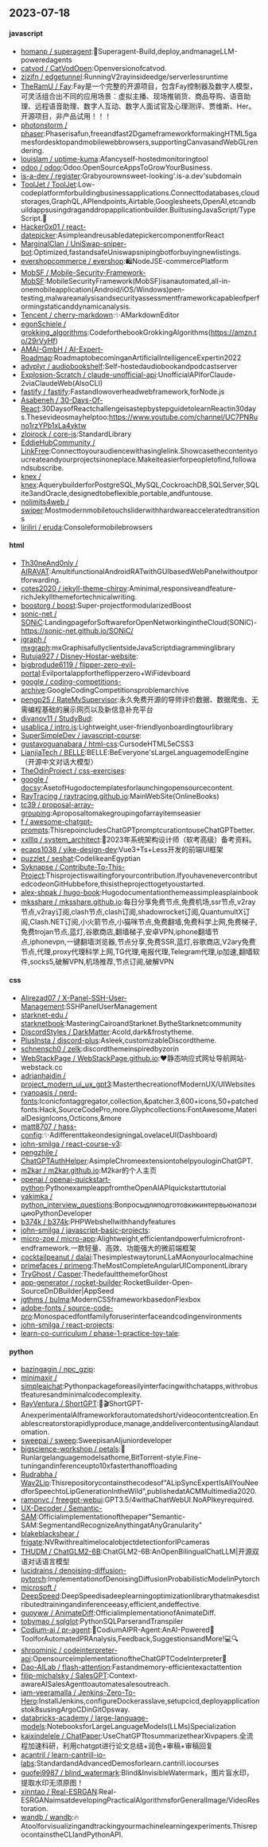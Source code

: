 ## 2023-07-18

#### javascript
* [homanp / superagent](https://github.com/homanp/superagent):🥷Superagent-Build,deploy,andmanageLLM-poweredagents
* [catvod / CatVodOpen](https://github.com/catvod/CatVodOpen):Openversionofcatvod.
* [zizifn / edgetunnel](https://github.com/zizifn/edgetunnel):RunningV2rayinsideedge/serverlessruntime
* [TheRamU / Fay](https://github.com/TheRamU/Fay):Fay是一个完整的开源项目，包含Fay控制器及数字人模型，可灵活组合出不同的应用场景：虚拟主播、现场推销货、商品导购、语音助理、远程语音助理、数字人互动、数字人面试官及心理测评、贾维斯、Her。开源项目，非产品试用！！！
* [photonstorm / phaser](https://github.com/photonstorm/phaser):Phaserisafun,freeandfast2DgameframeworkformakingHTML5gamesfordesktopandmobilewebbrowsers,supportingCanvasandWebGLrendering.
* [louislam / uptime-kuma](https://github.com/louislam/uptime-kuma):Afancyself-hostedmonitoringtool
* [odoo / odoo](https://github.com/odoo/odoo):Odoo.OpenSourceAppsToGrowYourBusiness.
* [is-a-dev / register](https://github.com/is-a-dev/register):Grabyourownsweet-looking'.is-a.dev'subdomain
* [ToolJet / ToolJet](https://github.com/ToolJet/ToolJet):Low-codeplatformforbuildingbusinessapplications.Connecttodatabases,cloudstorages,GraphQL,APIendpoints,Airtable,Googlesheets,OpenAI,etcandbuildappsusingdraganddropapplicationbuilder.BuiltusingJavaScript/TypeScript.🚀
* [Hacker0x01 / react-datepicker](https://github.com/Hacker0x01/react-datepicker):AsimpleandreusabledatepickercomponentforReact
* [MarginalClan / UniSwap-sniper-bot](https://github.com/MarginalClan/UniSwap-sniper-bot):Optimized,fastandsafeUniswapsnipingbotforbuyingnewlistings.
* [evershopcommerce / evershop](https://github.com/evershopcommerce/evershop):🛍️NodeJSE-commercePlatform
* [MobSF / Mobile-Security-Framework-MobSF](https://github.com/MobSF/Mobile-Security-Framework-MobSF):MobileSecurityFramework(MobSF)isanautomated,all-in-onemobileapplication(Android/iOS/Windows)pen-testing,malwareanalysisandsecurityassessmentframeworkcapableofperformingstaticanddynamicanalysis.
* [Tencent / cherry-markdown](https://github.com/Tencent/cherry-markdown):✨AMarkdownEditor
* [egonSchiele / grokking_algorithms](https://github.com/egonSchiele/grokking_algorithms):CodeforthebookGrokkingAlgorithms(https://amzn.to/29rVyHf)
* [AMAI-GmbH / AI-Expert-Roadmap](https://github.com/AMAI-GmbH/AI-Expert-Roadmap):RoadmaptobecominganArtificialIntelligenceExpertin2022
* [advplyr / audiobookshelf](https://github.com/advplyr/audiobookshelf):Self-hostedaudiobookandpodcastserver
* [Explosion-Scratch / claude-unofficial-api](https://github.com/Explosion-Scratch/claude-unofficial-api):UnofficialAPIforClaude-2viaClaudeWeb(AlsoCLI)
* [fastify / fastify](https://github.com/fastify/fastify):Fastandlowoverheadwebframework,forNode.js
* [Asabeneh / 30-Days-Of-React](https://github.com/Asabeneh/30-Days-Of-React):30DaysofReactchallengeisastepbystepguidetolearnReactin30days.Thesevideosmayhelptoo:https://www.youtube.com/channel/UC7PNRuno1rzYPb1xLa4yktw
* [zloirock / core-js](https://github.com/zloirock/core-js):StandardLibrary
* [EddieHubCommunity / LinkFree](https://github.com/EddieHubCommunity/LinkFree):Connecttoyouraudiencewithasinglelink.Showcasethecontentyoucreateandyourprojectsinoneplace.Makeiteasierforpeopletofind,followandsubscribe.
* [knex / knex](https://github.com/knex/knex):AquerybuilderforPostgreSQL,MySQL,CockroachDB,SQLServer,SQLite3andOracle,designedtobeflexible,portable,andfuntouse.
* [nolimits4web / swiper](https://github.com/nolimits4web/swiper):Mostmodernmobiletouchsliderwithhardwareacceleratedtransitions
* [liriliri / eruda](https://github.com/liriliri/eruda):Consoleformobilebrowsers

#### html
* [Th30neAnd0nly / AIRAVAT](https://github.com/Th30neAnd0nly/AIRAVAT):AmultifunctionalAndroidRATwithGUIbasedWebPanelwithoutportforwarding.
* [cotes2020 / jekyll-theme-chirpy](https://github.com/cotes2020/jekyll-theme-chirpy):Aminimal,responsiveandfeature-richJekyllthemefortechnicalwriting.
* [boostorg / boost](https://github.com/boostorg/boost):Super-projectformodularizedBoost
* [sonic-net / SONiC](https://github.com/sonic-net/SONiC):LandingpageforSoftwareforOpenNetworkingintheCloud(SONiC)-https://sonic-net.github.io/SONiC/
* [jgraph / mxgraph](https://github.com/jgraph/mxgraph):mxGraphisafullyclientsideJavaScriptdiagramminglibrary
* [Rutuja927 / Disney-Hostar-website](https://github.com/Rutuja927/Disney-Hostar-website):
* [bigbrodude6119 / flipper-zero-evil-portal](https://github.com/bigbrodude6119/flipper-zero-evil-portal):Evilportalappfortheflipperzero+WiFidevboard
* [google / coding-competitions-archive](https://github.com/google/coding-competitions-archive):GoogleCodingCompetitionsproblemarchive
* [pengp25 / RateMySupervisor](https://github.com/pengp25/RateMySupervisor):永久免费开源的导师评价数据、数据爬虫、无需编程基础的展示网页以及新信息补充平台
* [divanov11 / StudyBud](https://github.com/divanov11/StudyBud):
* [usablica / intro.js](https://github.com/usablica/intro.js):Lightweight,user-friendlyonboardingtourlibrary
* [SuperSimpleDev / javascript-course](https://github.com/SuperSimpleDev/javascript-course):
* [gustavoguanabara / html-css](https://github.com/gustavoguanabara/html-css):CursodeHTML5eCSS3
* [LianjiaTech / BELLE](https://github.com/LianjiaTech/BELLE):BELLE:BeEveryone'sLargeLanguagemodelEngine（开源中文对话大模型）
* [TheOdinProject / css-exercises](https://github.com/TheOdinProject/css-exercises):
* [google / docsy](https://github.com/google/docsy):AsetofHugodoctemplatesforlaunchingopensourcecontent.
* [RayTracing / raytracing.github.io](https://github.com/RayTracing/raytracing.github.io):MainWebSite(OnlineBooks)
* [tc39 / proposal-array-grouping](https://github.com/tc39/proposal-array-grouping):Aproposaltomakegroupingofarrayitemseasier
* [f / awesome-chatgpt-prompts](https://github.com/f/awesome-chatgpt-prompts):ThisrepoincludesChatGPTpromptcurationtouseChatGPTbetter.
* [xxlllq / system_architect](https://github.com/xxlllq/system_architect):💯2023年系统架构设计师（软考高级）备考资料。
* [ecaps1038 / yike-design-dev](https://github.com/ecaps1038/yike-design-dev):Vue3+Ts+Less开发的前端UI框架
* [puzzlet / seshat](https://github.com/puzzlet/seshat):CodelikeanEgyptian
* [Syknapse / Contribute-To-This-Project](https://github.com/Syknapse/Contribute-To-This-Project):Thisprojectiswaitingforyourcontribution.IfyouhavenevercontributedcodeonGitHubbefore,thisistheprojecttogetyoustarted.
* [alex-shpak / hugo-book](https://github.com/alex-shpak/hugo-book):Hugodocumentationthemeassimpleasplainbook
* [mksshare / mksshare.github.io](https://github.com/mksshare/mksshare.github.io):每日分享免费节点,免费机场,ssr节点,v2ray节点,v2ray订阅,clash节点,clash订阅,shadowrocket订阅,QuantumultX订阅,Clash.NET订阅,小火箭节点,小猫咪节点,免费翻墙,免费科学上网,免费梯子,免费trojan节点,蓝灯,谷歌商店,翻墙梯子,安卓VPN,iphone翻墙节点,iphonevpn,一键翻墙浏览器,节点分享,免费SSR,蓝灯,谷歌商店,V2ary免费节点,代理,proxy代理科学上网,TG代理,电报代理,Telegram代理,ip加速,翻墙软件,socks5,破解VPN,机场推荐,节点订阅,破解VPN

#### css
* [Alirezad07 / X-Panel-SSH-User-Management](https://github.com/Alirezad07/X-Panel-SSH-User-Management):SSHPanelUserManagement
* [starknet-edu / starknetbook](https://github.com/starknet-edu/starknetbook):MasteringCairoandStarknet.BytheStarknetcommunity
* [DiscordStyles / DarkMatter](https://github.com/DiscordStyles/DarkMatter):Acold,dark&frostytheme.
* [PlusInsta / discord-plus](https://github.com/PlusInsta/discord-plus):Asleek,customizableDiscordtheme.
* [schnensch0 / zelk](https://github.com/schnensch0/zelk):discordthemeinspiredbyzorin
* [WebStackPage / WebStackPage.github.io](https://github.com/WebStackPage/WebStackPage.github.io):❤️静态响应式网址导航网站-webstack.cc
* [adrianhajdin / project_modern_ui_ux_gpt3](https://github.com/adrianhajdin/project_modern_ui_ux_gpt3):MasterthecreationofModernUX/UIWebsites
* [ryanoasis / nerd-fonts](https://github.com/ryanoasis/nerd-fonts):Iconicfontaggregator,collection,&patcher.3,600+icons,50+patchedfonts:Hack,SourceCodePro,more.Glyphcollections:FontAwesome,MaterialDesignIcons,Octicons,&more
* [matt8707 / hass-config](https://github.com/matt8707/hass-config):✨AdifferenttakeondesigningaLovelaceUI(Dashboard)
* [john-smilga / react-course-v3](https://github.com/john-smilga/react-course-v3):
* [pengzhile / ChatGPTAuthHelper](https://github.com/pengzhile/ChatGPTAuthHelper):AsimpleChromeextensiontohelpyouloginChatGPT.
* [m2kar / m2kar.github.io](https://github.com/m2kar/m2kar.github.io):M2kar的个人主页
* [openai / openai-quickstart-python](https://github.com/openai/openai-quickstart-python):PythonexampleappfromtheOpenAIAPIquickstarttutorial
* [yakimka / python_interview_questions](https://github.com/yakimka/python_interview_questions):ВопросыдляподготовкикинтервьюнапозициюPythonDeveloper
* [b374k / b374k](https://github.com/b374k/b374k):PHPWebshellwithhandyfeatures
* [john-smilga / javascript-basic-projects](https://github.com/john-smilga/javascript-basic-projects):
* [micro-zoe / micro-app](https://github.com/micro-zoe/micro-app):Alightweight,efficientandpowerfulmicrofront-endframework.一款轻量、高效、功能强大的微前端框架
* [cocktailpeanut / dalai](https://github.com/cocktailpeanut/dalai):ThesimplestwaytorunLLaMAonyourlocalmachine
* [primefaces / primeng](https://github.com/primefaces/primeng):TheMostCompleteAngularUIComponentLibrary
* [TryGhost / Casper](https://github.com/TryGhost/Casper):ThedefaultthemeforGhost
* [app-generator / rocket-builder](https://github.com/app-generator/rocket-builder):RocketBuilder-Open-SourceDnDBuilder|AppSeed
* [jgthms / bulma](https://github.com/jgthms/bulma):ModernCSSframeworkbasedonFlexbox
* [adobe-fonts / source-code-pro](https://github.com/adobe-fonts/source-code-pro):Monospacedfontfamilyforuserinterfaceandcodingenvironments
* [john-smilga / react-projects](https://github.com/john-smilga/react-projects):
* [learn-co-curriculum / phase-1-practice-toy-tale](https://github.com/learn-co-curriculum/phase-1-practice-toy-tale):

#### python
* [bazingagin / npc_gzip](https://github.com/bazingagin/npc_gzip):
* [minimaxir / simpleaichat](https://github.com/minimaxir/simpleaichat):Pythonpackageforeasilyinterfacingwithchatapps,withrobustfeaturesandminimalcodecomplexity.
* [RayVentura / ShortGPT](https://github.com/RayVentura/ShortGPT):🚀🎬ShortGPT-AnexperimentalAIframeworkforautomatedshort/videocontentcreation.Enablescreatorstorapidlyproduce,manage,anddelivercontentusingAIandautomation.
* [sweepai / sweep](https://github.com/sweepai/sweep):SweepisanAIjuniordeveloper
* [bigscience-workshop / petals](https://github.com/bigscience-workshop/petals):🌸Runlargelanguagemodelsathome,BitTorrent-style.Fine-tuningandinferenceupto10xfasterthanoffloading
* [Rudrabha / Wav2Lip](https://github.com/Rudrabha/Wav2Lip):Thisrepositorycontainsthecodesof"ALipSyncExpertIsAllYouNeedforSpeechtoLipGenerationIntheWild",publishedatACMMultimedia2020.
* [ramonvc / freegpt-webui](https://github.com/ramonvc/freegpt-webui):GPT3.5/4withaChatWebUI.NoAPIkeyrequired.
* [UX-Decoder / Semantic-SAM](https://github.com/UX-Decoder/Semantic-SAM):Officialimplementationofthepaper"Semantic-SAM:SegmentandRecognizeAnythingatAnyGranularity"
* [blakeblackshear / frigate](https://github.com/blakeblackshear/frigate):NVRwithrealtimelocalobjectdetectionforIPcameras
* [THUDM / ChatGLM2-6B](https://github.com/THUDM/ChatGLM2-6B):ChatGLM2-6B:AnOpenBilingualChatLLM|开源双语对话语言模型
* [lucidrains / denoising-diffusion-pytorch](https://github.com/lucidrains/denoising-diffusion-pytorch):ImplementationofDenoisingDiffusionProbabilisticModelinPytorch
* [microsoft / DeepSpeed](https://github.com/microsoft/DeepSpeed):DeepSpeedisadeeplearningoptimizationlibrarythatmakesdistributedtrainingandinferenceeasy,efficient,andeffective.
* [guoyww / AnimateDiff](https://github.com/guoyww/AnimateDiff):OfficialimplementationofAnimateDiff.
* [tobymao / sqlglot](https://github.com/tobymao/sqlglot):PythonSQLParserandTranspiler
* [Codium-ai / pr-agent](https://github.com/Codium-ai/pr-agent):🚀CodiumAIPR-Agent:AnAI-Powered🤖ToolforAutomatedPRAnalysis,Feedback,SuggestionsandMore!💻🔍
* [shroominic / codeinterpreter-api](https://github.com/shroominic/codeinterpreter-api):OpensourceimplementationoftheChatGPTCodeInterpreter👾
* [Dao-AILab / flash-attention](https://github.com/Dao-AILab/flash-attention):Fastandmemory-efficientexactattention
* [filip-michalsky / SalesGPT](https://github.com/filip-michalsky/SalesGPT):Context-awareAISalesAgenttoautomatesalesoutreach.
* [iam-veeramalla / Jenkins-Zero-To-Hero](https://github.com/iam-veeramalla/Jenkins-Zero-To-Hero):InstallJenkins,configureDockerasslave,setupcicd,deployapplicationstok8susingArgoCDinGitOpsway.
* [databricks-academy / large-language-models](https://github.com/databricks-academy/large-language-models):NotebooksforLargeLanguageModels(LLMs)Specialization
* [kaixindelele / ChatPaper](https://github.com/kaixindelele/ChatPaper):UseChatGPTtosummarizethearXivpapers.全流程加速科研，利用chatgpt进行论文总结+润色+审稿+审稿回复
* [acantril / learn-cantrill-io-labs](https://github.com/acantril/learn-cantrill-io-labs):StandardandAdvancedDemosforlearn.cantrill.iocourses
* [guofei9987 / blind_watermark](https://github.com/guofei9987/blind_watermark):Blind&InvisibleWatermark，图片盲水印，提取水印无须原图！
* [xinntao / Real-ESRGAN](https://github.com/xinntao/Real-ESRGAN):Real-ESRGANaimsatdevelopingPracticalAlgorithmsforGeneralImage/VideoRestoration.
* [wandb / wandb](https://github.com/wandb/wandb):🔥Atoolforvisualizingandtrackingyourmachinelearningexperiments.ThisrepocontainstheCLIandPythonAPI.
